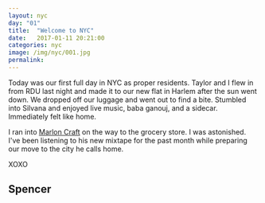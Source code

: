 ```yaml
---
layout: nyc
day: "01"
title:  "Welcome to NYC"
date:   2017-01-11 20:21:00
categories: nyc
image: /img/nyc/001.jpg
permalink:
---
```

Today was our first full day in NYC as proper residents. Taylor and I flew in from RDU last night and made it to our new flat in Harlem after the sun went down. We dropped off our luggage and went out to find a bite. Stumbled into Silvana and enjoyed live music, baba ganouj, and a sidecar. Immediately felt like home.

I ran into [Marlon Craft](https://marloncraft.com/) on the way to the grocery store. I was astonished. I've been listening to his new mixtape for the past month while preparing our move to the city he calls home.

XOXO

Spencer
---
